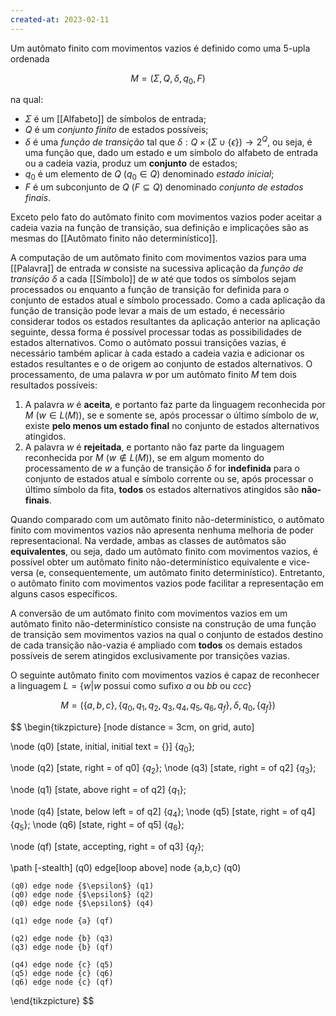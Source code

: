 ```yaml
---
created-at: 2023-02-11
---
```


Um autômato finito com movimentos vazios é definido como uma 5-upla ordenada

$$
M=(\Sigma, Q, \delta, q_0, F)
$$

na qual:

- $\Sigma$ é um [[Alfabeto]] de símbolos de entrada;
- $Q$ é um *conjunto finito* de estados possíveis;
- $\delta$ é uma *função de transição* tal que $\delta: Q \times (\Sigma \cup \{\epsilon\}) \to 2^Q$, ou seja, é uma função que, dado um estado e um símbolo do alfabeto de entrada ou a cadeia vazia, produz um **conjunto** de estados;
- $q_0$ é um elemento de $Q$ ($q_0 \in Q$) denominado *estado inicial*;
- $F$ é um subconjunto de $Q$ ($F \subseteq Q$) denominado *conjunto de estados finais*.

Exceto pelo fato do autômato finito com movimentos vazios poder aceitar a cadeia vazia na função de transição, sua definição e implicações são as mesmas do [[Autômato finito não determinístico]].

A computação de um autômato finito com movimentos vazios para uma [[Palavra]] de entrada $w$ consiste na sucessiva aplicação da *função de transição* $\delta$ a cada [[Símbolo]] de $w$ até que todos os símbolos sejam processados ou enquanto a função de transição for definida para o conjunto de estados atual e símbolo processado. Como a cada aplicação da função de transição pode levar a mais de um estado, é necessário considerar todos os estados resultantes da aplicação anterior na aplicação seguinte, dessa forma é possível processar todas as possibilidades de estados alternativos. Como o autômato possui transições vazias, é necessário também aplicar à cada estado a cadeia vazia e adicionar os estados resultantes e o de origem ao conjunto de estados alternativos. O processamento, de uma palavra $w$ por um autômato finito $M$ tem dois resultados possíveis:

1. A palavra $w$ é **aceita**, e portanto faz parte da linguagem reconhecida por $M$ ($w \in L(M)$), se e somente se, após processar o último símbolo de $w$, existe **pelo menos um estado final** no conjunto de estados alternativos atingidos.
2. A palavra $w$ é **rejeitada**, e portanto não faz parte da linguagem reconhecida por $M$ ($w \notin L(M)$), se em algum momento do processamento de $w$ a função de transição $\delta$ for **indefinida** para o conjunto de estados atual e símbolo corrente ou se, após processar o último símbolo da fita, **todos** os estados alternativos atingidos são **não-finais**.

Quando comparado com um autômato finito não-determinístico, o autômato finito com movimentos vazios não apresenta nenhuma melhoria de poder representacional. Na verdade, ambas as classes de autômatos são **equivalentes**, ou seja, dado um autômato finito com movimentos vazios, é possível obter um autômato finito não-determinístico equivalente e vice-versa (e, consequentemente, um autômato finito determinístico). Entretanto, o autômato finito com movimentos vazios pode facilitar a representação em alguns casos específicos.

A conversão de um autômato finito com movimentos vazios em um autômato finito não-determinístico consiste na construção de uma função de transição sem movimentos vazios na qual o conjunto de estados destino de cada transição não-vazia é ampliado com **todos** os demais estados possíveis de serem atingidos exclusivamente por transições vazias.

O seguinte autômato finito com movimentos vazios é capaz de reconhecer a linguagem $L = \{w | w \text{ possui como sufixo } a \text{ ou } bb \text{ ou } ccc \}$

$$
M = (\{a,b,c\}, \{q_0, q_1, q_2, q_3, q_4, q_5, q_6, q_f \}, \delta, q_0, \{q_f\})
$$

$$
\begin{tikzpicture} [node distance = 3cm, on grid, auto]

\node (q0) [state, initial, initial text = {}] {$q_0$};

\node (q2) [state, right = of q0] {$q_2$};
\node (q3) [state, right = of q2] {$q_3$};

\node (q1) [state, above right = of q2] {$q_1$};

\node (q4) [state, below left = of q2] {$q_4$};
\node (q5) [state, right = of q4] {$q_5$};
\node (q6) [state, right = of q5] {$q_6$};

\node (qf) [state, accepting, right = of q3] {$q_f$};

\path [-stealth]
    (q0) edge[loop above] node {a,b,c} (q0)

    (q0) edge node {$\epsilon$} (q1)
    (q0) edge node {$\epsilon$} (q2)
    (q0) edge node {$\epsilon$} (q4)

    (q1) edge node {a} (qf)

    (q2) edge node {b} (q3)
    (q3) edge node {b} (qf)

    (q4) edge node {c} (q5)
    (q5) edge node {c} (q6)
    (q6) edge node {c} (qf)
\end{tikzpicture}
$$
